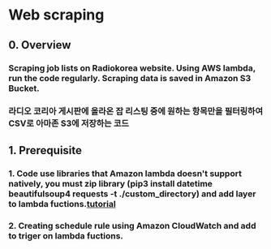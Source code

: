 # Web scraping

## 0. Overview
### Scraping job lists on Radiokorea website. Using AWS lambda, run the code regularly. Scraping data is saved in Amazon S3 Bucket.
### 라디오 코리아 게시판에 올라온 잡 리스팅 중에 원하는 항목만을 필터링하여 CSV로 아마존 S3에 저장하는 코드


## 1. Prerequisite
### 1. Code use libraries that Amazon lambda doesn't support natively, you must zip library (pip3 install datetime beautifulsoup4 requests -t ./custom_directory) and add layer to lambda fuctions.[tutorial](https://docs.aws.amazon.com/lambda/latest/dg/configuration-layers.html)
### 2. Creating schedule rule using Amazon CloudWatch and add to triger on lambda fuctions. 